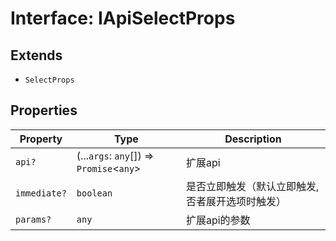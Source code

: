 # Interface: IApiSelectProps

## Extends

- `SelectProps`

## Properties

| Property | Type | Description |
| ------ | ------ | ------ |
| `api?` | (...`args`: `any`[]) => `Promise`\<`any`\> | 扩展api |
| `immediate?` | `boolean` | 是否立即触发（默认立即触发,否者展开选项时触发） |
| `params?` | `any` | 扩展api的参数 |
